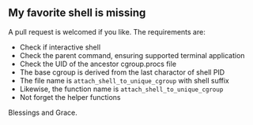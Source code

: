 
## My favorite shell is missing

A pull request is welcomed if you like. The requirements are:

- Check if interactive shell
- Check the parent command, ensuring supported terminal application 
- Check the UID of the ancestor cgroup.procs file
- The base cgroup is derived from the last charactor of shell PID
- The file name is `attach_shell_to_unique_cgroup` with shell suffix
- Likewise, the function name is `attach_shell_to_unique_cgroup`
- Not forget the helper functions

Blessings and Grace.

